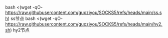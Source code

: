 bash <(wget -qO- https://raw.githubusercontent.com/guoziyou/SOCKS5/refs/heads/main/ss.sh)  ss节点
bash <(wget -qO- https://raw.githubusercontent.com/guoziyou/SOCKS5/refs/heads/main/hy2.sh)  hy2节点
